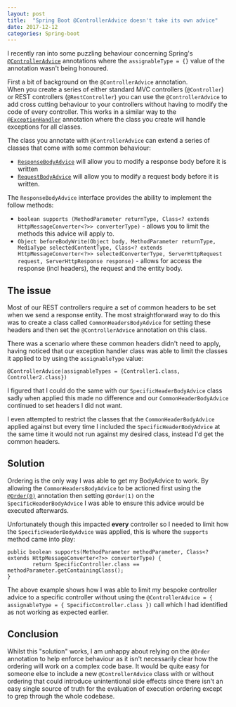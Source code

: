 ```yaml
---
layout: post
title:  "Spring Boot @ControllerAdvice doesn't take its own advice"
date: 2017-12-12
categories: Spring-boot
---
```

I recently ran into some puzzling behaviour concerning Spring's [`@ControllerAdvice`][ControllerAdvice] annotations where the `assignableType = {}` value of the annotation wasn't being honoured.

First a bit of background on the `@ControllerAdvice` annotation.  
When you create a series of either standard MVC controllers (`@Controller`) or REST controllers (`@RestController`) you can use the `@ControllerAdvice` to add cross cutting behaviour to your controllers without having to modify the code of every controller.
This works in a similar way to the [`@ExceptionHandler`][ExceptionHandler] annotation where the class you create will handle exceptions for all classes.

The class you annotate with `@ControllerAdvice` can extend a series of classes that come with some common behaviour:
* [`ResponseBodyAdvice`][ResponseBodyAdvice] will allow you to modify a response body before it is written
* [`RequestBodyAdvice`][RequestBodyAdvice] will allow you to modify a request body before it is written.

The `ResponseBodyAdvice` interface provides the ability to implement the follow methods:
* `boolean supports (MethodParameter returnType, Class<? extends HttpMessageConverter<?>> converterType)` - allows you to limit the methods  this advice will apply to.
* `Object beforeBodyWrite(Object body, MethodParameter returnType, MediaType selectedContentType, Class<? extends HttpMessageConverter<?>> selectedConverterType, ServerHttpRequest request, ServerHttpResponse response)` - allows for access the response (incl headers), the request and the entity body.


## The issue
Most of our REST controllers require a set of common headers to be set when we send a response entity. The most straightforward way to do this was to create a class called `CommonHeadersBodyAdvice` for setting these headers and then set the `@ControllerAdvice` annotation on this class.  

There was a scenario where these common headers didn't need to apply, having noticed that our exception handler class was able to limit the classes it applied to by using the `assignableType` value:
```
@ControllerAdvice(assignableTypes = {Controller1.class, Controller2.class})
```
I figured that I could do the same with our `SpecificHeaderBodyAdvice` class sadly when applied this made no difference and our `CommonHeaderBodyAdvice` continued to set headers I did not want.

I even attempted to restrict the classes that the `CommonHeaderBodyAdvice` applied against but every time I included the `SpecificHeaderBodyAdvice` at the same time it would not run against my desired class, instead I'd get the common headers.

## Solution
Ordering is the only way I was able to get my BodyAdvice to work. By allowing the `CommonHeadersBodyAdvice` to be actioned first using the [`@Order(0)`][Order] annotation then setting `@Order(1)` on the `SpecificHeaderBodyAdvice` I was able to ensure this advice would be executed afterwards.  

Unfortunately though this impacted **every** controller so I needed to limit how the `SpecificHeaderBodyAdvice` was applied, this is where the `supports` method came into play:  
```
public boolean supports(MethodParameter methodParameter, Class<? extends HttpMessageConverter<?>> converterType) {
        return SpecificController.class == methodParameter.getContainingClass();
}
```
The above example shows how I was able to limit my bespoke controller advice to a specific controller without using the `@ControllerAdvice = { assignableType = { SpecificController.class })` call which I had identified as not working as expected earlier.

## Conclusion
Whilst this "solution" works, I am unhappy about relying on the `@Order` annotation to help enforce behaviour as it isn't necessarily clear how the ordering will work on a complex code base. It would be quite easy for someone else to include a new `@ControllerAdvice` class with or without ordering that could introduce unintentional side effects since there isn't an easy single source of truth for the evaluation of execution ordering except to grep through the whole codebase.  

[ControllerAdvice]: https://docs.spring.io/spring-framework/docs/current/javadoc-api/org/springframework/web/bind/annotation/ControllerAdvice.html
[ExceptionHandler]: https://docs.spring.io/spring-framework/docs/current/javadoc-api/org/springframework/web/bind/annotation/ExceptionHandler.html
[ResponseBodyAdvice]: https://docs.spring.io/spring/docs/current/javadoc-api/org/springframework/web/servlet/mvc/method/annotation/ResponseBodyAdvice.html
[RequestBodyAdvice]: https://docs.spring.io/spring/docs/current/javadoc-api/org/springframework/web/servlet/mvc/method/annotation/RequestBodyAdvice.html
[Order]: https://docs.spring.io/spring-framework/docs/current/javadoc-api/org/springframework/core/annotation/Order.html